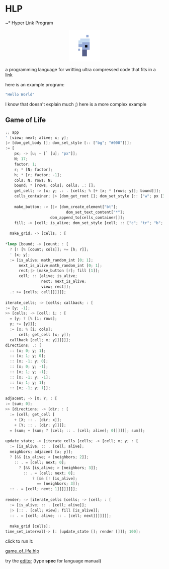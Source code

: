 # HLP

~\* Hyper Link Program

<p align="center">
<img width="100" src="./editor/assets/images/icon-512.png"/>
</p>
a programming language for writting ultra compressed code that fits in a link

here is an example program:

```rs
"Hello World"
```

I know that doesn't explain much ;)
here is a more complex example

## Game of Life

```rs
;; app
' [view; next; alive; x; y];
|> [dom_get_body []; dom_set_style [:: ["bg"; "#000"]]];
:= [
    px; -> [u; ~ [` [u]; "px"]];
    N; 17;
    factor; 1;
    r; * [N; factor];
    h; * [r; factor; -1];
    cols; N; rows; N;
    bound; * [rows; cols]; cells; .: [];
    get_cell; -> [x; y; .: . [cells; % [+ [x; * [rows; y]]; bound]]];
    cells_container; |> [dom_get_root []; dom_set_style [:: ["w"; px [380]]]];

    make_button; -> [|> [dom_create_element["bt"];
                           dom_set_text_content["*"];
                    dom_append_to[cells_container]]];
    fill; -> [cell; is_alive; dom_set_style [cell; :: ["c"; "tr"; "b"; "s2t"; "bg"; ? [is_alive; "#fff"; 0]]]];

  make_grid; -> [cells; : [

*loop [bound; -> [count; : [
  ? [! [% [count; cols]]; += [h; r]];
  ' [x; y];
  := [is_alive; math_random_int [0; 1];
      next_is_alive;math_random_int [0; 1];
      rect;|> [make_button [r]; fill [1]];
      cell; :: [alive; is_alive;
                next; next_is_alive;
                view; rect]];
  .: >= [cells; cell]]]]]];

iterate_cells; -> [cells; callback; : [
:= [y; -1];
>> [cells; -> [cell; i; : [
  = [y; ? [% [i; rows];
  y; += [y]]];
  := [x; % [i; cols];
      cell; get_cell [x; y]];
  callback [cell; x; y]]]]]];
directions; .: [
  :: [x; 0; y; 1];
  :: [x; 1; y; 0];
  :: [x; -1; y; 0];
  :: [x; 0; y; -1];
  :: [x; 1; y; -1];
  :: [x; -1; y; -1];
  :: [x; 1; y; 1];
  :: [x; -1; y; 1]];

adjacent; -> [X; Y; : [
:= [sum; 0];
>> [directions; -> [dir; : [
  := [cell; get_cell [
    + [X; :: . [dir; x]];
    + [Y; :: . [dir; y]]]];
  = [sum; + [sum; ? [cell; :: . [cell; alive]; 0]]]]]]; sum]];

update_state; -> [iterate_cells [cells; -> [cell; x; y; : [
  := [is_alive; :: . [cell; alive];
  neighbors; adjacent [x; y]];
  ? [&& [is_alive; < [neighbors; 2]];
    :: . = [cell; next; 0];
      ? [&& [is_alive; > [neighbors; 3]];
        :: . = [cell; next; 0];
            ? [&& [! [is_alive];
              == [neighbors; 3]];
  :: . = [cell; next; 1]]]]]]]];

render; -> [iterate_cells [cells; -> [cell; : [
  := [is_alive; :: . [cell; alive]];
  |> [:: . [cell; view]; fill [is_alive]];
  :: . = [cell; alive; :: . [cell; next]]]]]]];

  make_grid [cells];
time_set_interval[-> [: [update_state []; render []]]; 100];
```

click to run it:

[game_of_life.hlp](https://at-290690.github.io/hlp?l=J1thO2I7YztkO2VdO8aiW8SCW8SRW107xqFbImJnIjsiIzAwMCLCtzM7xpxbZjvGnVt5O35bYFt5XTsicHgiXV07ZzsxNztoOzE7aTsqW2c7aF07ajsqW2k7aDstMV07aztnO2w7ZzttOypbbDtrXTtuO8agW107b8RLZDtlO8aOW247JVsrW2TFImVdXTttxG9w6ACOkucAjnciO2ZbMzgwwrc0O3HEPsaiW8O%2FW8OKW8OUWyJidCJdOyIqIl07cMQ%2BcsQhejtBO8SCW3rFP2MiOyJ0ciI7ImIiOyJzMnTECmciOz9bQTsiI2ZmZiI7xVpzxDluOzpbxbxbbcQMQjs6Wz9bIVslW0I7a11dO8aTW2o7aV1dOyfkAL9d5AEXQTvDqlswOzFdO0PJCkTkAL9yW3FbaV07MV1dO%2BUAhWM7QTtiO0M7YTtExEqGW247esK3Njt0xnVFOzpbxpxbZeUBOcaeW27EF3o7Rjs6Wz1bZTs%2FWyVbRjtsXeQBNZNbZecBlGQ7xBZrxGJv5QCSXTtFW3rkAdDEWnXkAW7GoVtkOzA7ZeQAmMUMMTtlOzDHDC3MDcQlxX3IJskNxSfNG80a5ADjduQAr0c7SOYAxknFVZ5bdcQWSsYU5ACjK1tHO8aNW0o7ZF1dOytbSMYNZeQBfD1bSTsrW0k7P%2BQBs41bejtjXeQBlTY7SV1dO3fESHToARTkAjrFU0HJKks7ducBAD9bxppbQTs8W0s7MuQBaIRbejti5ACPxxk%2BW0s7M9IZIVtBXTvGls4dMcK3ODt4zXzOeOUDNnJbxQ5hXTtByDtjxiFiwrc3O3Nbbl07w5hbxp1bOlt3W107eFvkAb4xMDBdOw%3D%3D)

try the [editor](https://at-290690.github.io/hlp/editor)
(type **spec** for language manual)
